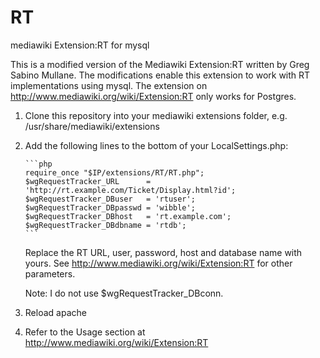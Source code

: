 RT
==

mediawiki Extension:RT for mysql

This is a modified version of the Mediawiki Extension:RT written by Greg Sabino Mullane. The modifications enable this extension to work with RT implementations using mysql. The extension on http://www.mediawiki.org/wiki/Extension:RT only works for Postgres.


1. Clone this repository into your mediawiki extensions folder, e.g. /usr/share/mediawiki/extensions

2. Add the following lines to the bottom of  your LocalSettings.php:

       ```php
       require_once "$IP/extensions/RT/RT.php";
       $wgRequestTracker_URL      = 'http://rt.example.com/Ticket/Display.html?id';
       $wgRequestTracker_DBuser   = 'rtuser';
       $wgRequestTracker_DBpasswd = 'wibble';
       $wgRequestTracker_DBhost   = 'rt.example.com';
       $wgRequestTracker_DBdbname = 'rtdb';
       ```
   Replace the RT URL, user, password, host and database name with yours. See http://www.mediawiki.org/wiki/Extension:RT    for other parameters. 
   
   Note: I do not use $wgRequestTracker_DBconn.

3. Reload apache

4. Refer to the Usage section at http://www.mediawiki.org/wiki/Extension:RT
